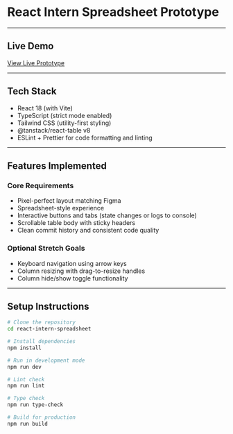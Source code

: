 # React Intern Spreadsheet Prototype


---

## Live Demo

[View Live Prototype](https://inscript-five.vercel.app/)

---

## Tech Stack

- React 18 (with Vite)
- TypeScript (strict mode enabled)
- Tailwind CSS (utility-first styling)
- @tanstack/react-table v8
- ESLint + Prettier for code formatting and linting

---

## Features Implemented

### Core Requirements
- Pixel-perfect layout matching Figma
- Spreadsheet-style experience
- Interactive buttons and tabs (state changes or logs to console)
- Scrollable table body with sticky headers
- Clean commit history and consistent code quality

### Optional Stretch Goals
- Keyboard navigation using arrow keys
- Column resizing with drag-to-resize handles
- Column hide/show toggle functionality

---

## Setup Instructions

```bash
# Clone the repository
cd react-intern-spreadsheet

# Install dependencies
npm install

# Run in development mode
npm run dev

# Lint check
npm run lint

# Type check
npm run type-check

# Build for production
npm run build
